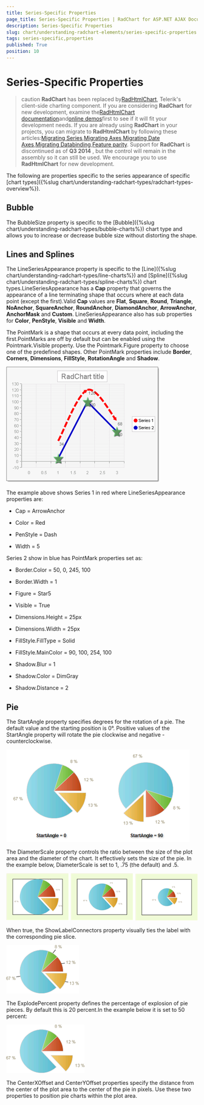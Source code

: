 ```yaml
---
title: Series-Specific Properties
page_title: Series-Specific Properties | RadChart for ASP.NET AJAX Documentation
description: Series-Specific Properties
slug: chart/understanding-radchart-elements/series-specific-properties
tags: series-specific,properties
published: True
position: 10
---
```


# Series-Specific Properties

>caution  **RadChart** has been replaced by[RadHtmlChart](http://www.telerik.com/products/aspnet-ajax/html-chart.aspx), Telerik's client-side charting component.	If you are considering **RadChart** for new development, examine the[RadHtmlChart documentation](ffd58685-7423-4c50-9554-f92c70a75138)and[online demos](http://demos.telerik.com/aspnet-ajax/htmlchart/examples/overview/defaultcs.aspx)first to see if it will fit your development needs.	If you are already using **RadChart** in your projects, you can migrate to **RadHtmlChart** by following these articles:[Migrating Series](2f393f28-bc31-459c-92aa-c3599785f6cc),[Migrating Axes](3f1bea81-87b9-4324-b0d2-d13131031048),[Migrating Date Axes](93226130-bc3c-4c53-862a-f9e17b2eb7dd),[Migrating Databinding](d6c5e2f1-280c-4fb0-b5b0-2f507697511d),[Feature parity](010dc716-ce38-480b-9157-572e0f140169).	Support for **RadChart** is discontinued as of **Q3 2014** , but the control will remain in the assembly so it can still be used.	We encourage you to use **RadHtmlChart** for new development.

The following are properties specific to the series appearance of specific [chart types]({%slug chart/understanding-radchart-types/radchart-types-overview%}).

## Bubble

The BubbleSize property is specific to the [Bubble]({%slug chart/understanding-radchart-types/bubble-charts%}) chart type and allows you to increase or decrease bubble size without distorting the shape.

## Lines and Splines

The LineSeriesAppearance property is specific to the [Line]({%slug chart/understanding-radchart-types/line-charts%}) and [Spline]({%slug chart/understanding-radchart-types/spline-charts%}) chart types.LineSeriesAppearance has a **Cap** property that governs the appearance of a line terminating shape that occurs where at each data point (except the first).Valid **Cap** values are **Flat**, **Square**, **Round**, **Triangle**, **NoAnchor**, **SquareAnchor**, **RoundAnchor**, **DiamondAnchor**, **ArrowAnchor**, **AnchorMask** and **Custom**. LineSeriesAppearance also has sub properties for **Color**, **PenStyle**, **Visible** and **Width**.

The PointMark is a shape that occurs at every data point, including the first.PointMarks are off by default but can be enabled using the Pointmark.Visible property. Use the Pointmark.Figure property to choose one of the predefined shapes. Other PointMark properties include **Border**, **Corners**, **Dimensions**, **FillStyle**, **RotationAngle** and **Shadow**.

![LineSeriesAppearance](images/radchart-understandingelements025.png)

The example above shows Series 1 in red where LineSeriesAppearance properties are:

* Cap = ArrowAnchor

* Color = Red

* PenStyle = Dash

* Width = 5

Series 2 show in blue has PointMark properties set as:

* Border.Color = 50, 0, 245, 100

* Border.Width = 1

*  Figure  = Star5

* Visible = True

* Dimensions.Height = 25px

* Dimensions.Width = 25px

* FillStyle.FillType = Solid

* FillStyle.MainColor = 90, 100, 254, 100

* Shadow.Blur = 1

* Shadow.Color = DimGray

* Shadow.Distance = 2

## Pie

The StartAngle property specifies degrees for the rotation of a pie. The default value and the starting position is 0°. Positive values of the StartAngle property will rotate the pie clockwise and negative - counterclockwise.

![StartAngle Example](images/radchart-understandingelements026.png)

The DiameterScale property controls the ratio between the size of the plot area and the diameter of the chart. It effectively sets the size of the pie. In the example below, DiameterScale is set to 1, .75 (the default) and .5. 

![DiameterScale Example](images/radchart-understandingelements027.png)

When true, the ShowLabelConnectors property visually ties the label with the corresponding pie slice.

![ShowLabelConnectors](images/radchart-understandingelements028.png)

The ExplodePercent property defines the percentage of explosion of pie pieces. By default this is 20 percent.In the example below it is set to 50 percent:

![ExplodePercent Example](images/radchart-understandingelements029.png)

The CenterXOffset and CenterYOffset properties specify the distance from the center of the plot area to the center of the pie in pixels. Use these two properties to position pie charts within the plot area.


